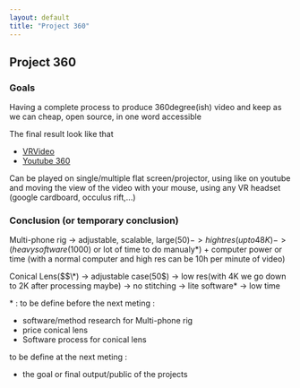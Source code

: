 ```yaml
---
layout: default
title: "Project 360"
---
```

## Project 360

### Goals

Having a complete process to produce 360degree(ish) video and keep as we can cheap, open source, in one word accessible

The final result look like that

- [VRVideo](http://www.vrideo.com/)
- [Youtube 360](https://www.youtube.com/channel/UCzuqhhs6NWbgTzMuM09WKDQ)

Can be played on single/multiple flat screen/projector, using like on youtube and moving the view of the video with your mouse, using any VR headset (google cardboard, occulus rift,...)

### Conclusion (or temporary conclusion)

Multi-phone rig -> adjustable, scalable, large(50$) -> hight res(up to 48K)  -> (heavy software(1000$) or lot of time to do manualy\*) + computer power or time (with a normal computer and high res can be 10h per minute of video)

Conical Lens($$\*) -> adjustable case(50$) -> low res(with 4K we go down to 2K after processing maybe) -> no stitching -> lite software\* -> low time

\* : to be define before the next meting :
- software/method research for Multi-phone rig
- price conical lens
- Software process for conical lens

to be define at the next meting :
- the goal or final output/public of the projects
